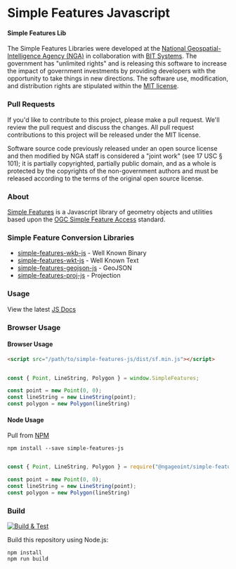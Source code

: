 # Simple Features Javascript

#### Simple Features Lib ####

The Simple Features Libraries were developed at the [National Geospatial-Intelligence Agency (NGA)](http://www.nga.mil/) in collaboration with [BIT Systems](https://www.caci.com/bit-systems/). The government has "unlimited rights" and is releasing this software to increase the impact of government investments by providing developers with the opportunity to take things in new directions. The software use, modification, and distribution rights are stipulated within the [MIT license](http://choosealicense.com/licenses/mit/).

### Pull Requests ###
If you'd like to contribute to this project, please make a pull request. We'll review the pull request and discuss the changes. All pull request contributions to this project will be released under the MIT license.

Software source code previously released under an open source license and then modified by NGA staff is considered a "joint work" (see 17 USC § 101); it is partially copyrighted, partially public domain, and as a whole is protected by the copyrights of the non-government authors and must be released according to the terms of the original open source license.

### About ###

[Simple Features](http://ngageoint.github.io/simple-features-js/) is a Javascript library of geometry objects and utilities based upon the [OGC Simple Feature Access](http://www.opengeospatial.org/standards/sfa) standard.

### Simple Feature Conversion Libraries ###

* [simple-features-wkb-js](https://github.com/ngageoint/simple-features-wkb-js) - Well Known Binary
* [simple-features-wkt-js](https://github.com/ngageoint/simple-features-wkt-js) - Well Known Text
* [simple-features-geojson-js](https://github.com/ngageoint/simple-features-geojson-js) - GeoJSON
* [simple-features-proj-js](https://github.com/ngageoint/simple-features-proj-js) - Projection

### Usage ###

View the latest [JS Docs](http://ngageoint.github.io/simple-features-js/docs/api/)

### Browser Usage ###

#### Browser Usage ####
```html
<script src="/path/to/simple-features-js/dist/sf.min.js"></script>
```
```javascript

const { Point, LineString, Polygon } = window.SimpleFeatures;

const point = new Point(0, 0);
const lineString = new LineString(point);
const polygon = new Polygon(lineString)

```

#### Node Usage ####
Pull from [NPM](https://www.npmjs.com/package/@ngageoint/simple-features-js)

```install
npm install --save simple-features-js
```
```javascript

const { Point, LineString, Polygon } = require("@ngageoint/simple-features-js");

const point = new Point(0, 0);
const lineString = new LineString(point);
const polygon = new Polygon(lineString)

```

### Build ###

[![Build & Test](https://github.com/ngageoint/simple-features-js/workflows/Build%20&%20Test/badge.svg)](https://github.com/ngageoint/simple-features-js/actions/workflows/build-test.yml)

Build this repository using Node.js:
   
    npm install
    npm run build
